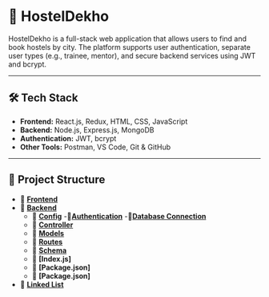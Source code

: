 # 🏨 HostelDekho

HostelDekho is a full-stack web application that allows users to find and book hostels by city. The platform supports user authentication, separate user types (e.g., trainee, mentor), and secure backend services using JWT and bcrypt.

---

## 🛠 Tech Stack

- **Frontend:** React.js, Redux, HTML, CSS, JavaScript
- **Backend:** Node.js, Express.js, MongoDB
- **Authentication:** JWT, bcrypt
- **Other Tools:** Postman, VS Code, Git & GitHub

---

## 📁 Project Structure
- 📁 **[Frontend](Frontend/)**
- 📁 **[Backend](Backend/)**
   - 🔹 **[Config](Backend/config/)**
                -🔹**[Authentication](Backend/config/Authentication/)**
                -🔹**[Database Connection](Backend/config/dbConnection/)**
   - 🔹 **[Controller](Backend/controllers/)**
   - 🔹 **[Models](Backend/models/)**
   - 🔹 **[Routes](Backend/routes/)**
   - 🔹 **[Schema](Backend/schema/)**
   - 🔹 **[Index.js]**
   - 🔹 **[Package.json]**
   - 🔹 **[Package.json]**
- 📁 **[Linked List](linkedlist)**
